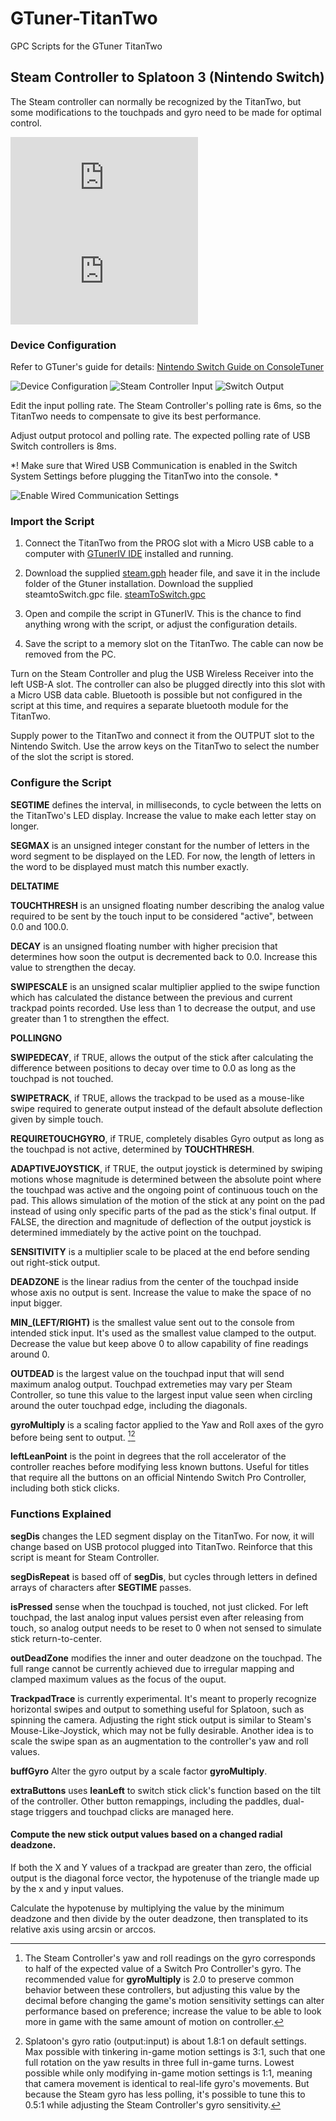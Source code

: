 # GTuner-TitanTwo
GPC Scripts for the GTuner TitanTwo

## Steam Controller to Splatoon 3 (Nintendo Switch)

The Steam controller can normally be recognized by the TitanTwo, but some modifications to the touchpads and gyro need to be made for optimal control.

![Steam Controller](https://www.consoletuner.com/wiki/lib/exe/fetch.php?media=t2:usage_guides:controllers:steamcontroller.png) ![Switch Pro](https://www.consoletuner.com/wiki/lib/exe/fetch.php?media=t2:usage_guides:controllers:switchprojoycons.png)

### Device Configuration

Refer to GTuner's guide for details: [Nintendo Switch Guide on ConsoleTuner](https://www.consoletuner.com/wiki/index.php?id=t2:usage_guides:systems:switch)

![Device Configuration](https://github.com/DamianS-eng/GTuner-TitanTwo/blob/main/TitanTwoDeviceConfiguration.png) ![Steam Controller Input](SteamControllerInput.png) ![Switch Output](SwitchConsoleOutput.png)

Edit the input polling rate. The Steam Controller's polling rate is 6ms, so the TitanTwo needs to compensate to give its best performance.

Adjust output protocol and polling rate. The expected polling rate of USB Switch controllers is 8ms.

*! Make sure that Wired USB Communication is enabled in the Switch System Settings before plugging the TitanTwo into the console. *

![Enable Wired Communication Settings](https://www.lifewire.com/thmb/VSjLSCxSAzcyu2bG_UopT6tDofo=/750x0/filters:no_upscale():max_bytes(150000):strip_icc():format(webp)/002-how-to-connect-ps4-xbox-controllers-to-switch-4707374-aee6b470c9ca457e8b67356e0fcf1bc1.jpg)

### Import the Script

1. Connect the TitanTwo from the PROG slot with a Micro USB cable to a computer with [GTunerIV IDE](https://www.consoletuner.com/titan-two-downloads/) installed and running.

2. Download the supplied [steam.gph](https://github.com/DamianS-eng/GTuner-TitanTwo/blob/main/Steam.gph) header file, and save it in the include folder of the Gtuner installation.
Download the supplied steamtoSwitch.gpc file. [steamToSwitch.gpc](https://github.com/DamianS-eng/GTuner-TitanTwo/blob/main/SteamToSwitch.gpc)

3. Open and compile the script in GTunerIV. This is the chance to find anything wrong with the script, or adjust the configuration details.

4. Save the script to a memory slot on the TitanTwo. The cable can now be removed from the PC.

Turn on the Steam Controller and plug the USB Wireless Receiver into the left USB-A slot. The controller can also be plugged directly into this slot with a Micro USB data cable. Bluetooth is possible but not configured in the script at this time, and requires a separate bluetooth module for the TitanTwo.

Supply power to the TitanTwo and connect it from the OUTPUT slot to the Nintendo Switch. Use the arrow keys on the TitanTwo to select the number of the slot the script is stored.

### Configure the Script

**SEGTIME** 
defines the interval, in milliseconds, to cycle between the letts on the TitanTwo's LED display. Increase the value to make each letter stay on longer.

**SEGMAX**
is an unsigned integer constant for the number of letters in the word segment to be displayed on the LED. For now, the length of letters in the word to be displayed must match this number exactly.

**DELTATIME**

**TOUCHTHRESH**
is an unsigned floating number describing the analog value required to be sent by the touch input to be considered "active", between 0.0 and 100.0.

**DECAY**
is an unsigned floating number with higher precision that determines how soon the output is decremented back to 0.0. Increase this value to strengthen the decay.

**SWIPESCALE**
is an unsigned scalar multiplier applied to the swipe function which has calculated the distance between the previous and current trackpad points recorded. Use less than 1 to decrease the output, and use greater than 1 to strengthen the effect.

**POLLINGNO**

**SWIPEDECAY**,
 if TRUE, allows the output of the stick after calculating the difference between positions to decay over time to 0.0 as long as the touchpad is not touched.

 **SWIPETRACK**,
 if TRUE, allows the trackpad to be used as a mouse-like swipe required to generate output instead of the default absolute deflection given by simple touch.

 **REQUIRETOUCHGYRO**,
 if TRUE, completely disables Gyro output as long as the touchpad is not active, determined by **TOUCHTHRESH**.

 **ADAPTIVEJOYSTICK**,
 if TRUE, the output joystick is determined by swiping motions whose magnitude is determined between the absolute point where the touchpad was active and the ongoing point of continuous touch on the pad. This allows simulation of the motion of the stick at any point on the pad instead of using only specific parts of the pad as the stick's final output.
 If FALSE, the direction and magnitude of deflection of the output joystick is determined immediately by the active point on the touchpad.

**SENSITIVITY** 
is a multiplier scale to be placed at the end before sending out right-stick output.

**DEADZONE** 
is the linear radius from the center of the touchpad inside whose axis no output is sent. Increase the value to make the space of no input bigger.

**MIN_(LEFT/RIGHT)** 
is the smallest value sent out to the console from intended stick input. It's used as the smallest value clamped to the output. Decrease the value but keep above 0 to allow capability of fine readings around 0.

**OUTDEAD** 
is the largest value on the touchpad input that will send maximum analog output. Touchpad extremeties may vary per Steam Controller, so tune this value to the largest input value seen when circling around the outer touchpad edge, including the diagonals.

**gyroMultiply** 
is a scaling factor applied to the Yaw and Roll axes of the gyro before being sent to output. [^1][^2]

**leftLeanPoint** 
is the point in degrees that the roll accelerator of the controller reaches before modifying less known buttons. Useful for titles that require all the buttons on an official Nintendo Switch Pro Controller, including both stick clicks.
  
[^1]: The Steam Controller's yaw and roll readings on the gyro corresponds to half of the expected value of a Switch Pro Controller's gyro. The recommended value for **gyroMultiply** is 2.0 to preserve common behavior between these controllers, but adjusting this value by the decimal before changing the game's motion sensitivity settings can alter performance based on preference; increase the value to be able to look more in game with the same amount of motion on controller.

[^2]: Splatoon's gyro ratio (output:input) is about 1.8:1 on default settings. Max possible with tinkering in-game motion settings is 3:1, such that one full rotation on the yaw results in three full in-game turns. Lowest possible while only modifying in-game motion settings is 1:1, meaning that camera movement is identical to real-life gyro's movements. But because the Steam gyro has less polling, it's possible to tune this to 0.5:1 while adjusting the Steam Controller's gyro sensitivity.

### Functions Explained

**segDis**
changes the LED segment display on the TitanTwo. For now, it will change based on USB protocol plugged into TitanTwo. Reinforce that this script is meant for Steam Controller.

**segDisRepeat**
is based off of **segDis**, but cycles through letters in defined arrays of characters after **SEGTIME** passes.

**isPressed**
sense when the touchpad is touched, not just clicked. For left touchpad, the last analog input values persist even after releasing from touch, so analog output needs to be reset to 0 when not sensed to simulate stick return-to-center.

**outDeadZone**
modifies the inner and outer deadzone on the touchpad. The full range cannot be currently achieved due to irregular mapping and clamped maximum values as the focus of the ouput.

**TrackpadTrace**
is currently experimental. It's meant to properly recognize horizontal swipes and output to something useful for Splatoon, such as spinning the camera. Adjusting the right stick output is similar to Steam's Mouse-Like-Joystick, which may not be fully desirable. Another idea is to scale the swipe span as an augmentation to the controller's yaw and roll values.

**buffGyro**
Alter the gyro output by a scale factor **gyroMultiply**.

**extraButtons**
uses **leanLeft** to switch stick click's function based on the tilt of the controller. Other button remappings, including the paddles, dual-stage triggers and touchpad clicks are managed here.

#### Compute the new stick output values based on a changed radial deadzone.

If both the X and Y values of a trackpad are greater than zero, the official output is the diagonal force vector, the hypotenuse of the triangle made up by the x and y input values. 

Calculate the hypotenuse by multiplying the value by the minimum deadzone and then divide by the outer deadzone, then transplated to its relative axis using arcsin or arccos.
